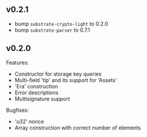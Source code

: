 ## v0.2.1

- bump `substrate-crypto-light` to 0.2.0
- bump `substrate-parser` to 0.7.1

## v0.2.0

Features:

- Constructor for storage key queries
- Multi-field 'tip' and its support for 'Assets'
- 'Era' construction
- Error descriptions
- Multisignature support

Bugfixes:

- 'u32' nonce
- Array construction with correct number of elements

